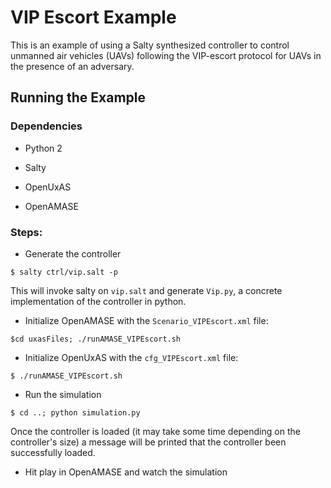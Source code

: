 # VIP Escort Example

This is an example of using a Salty synthesized controller to control unmanned air vehicles (UAVs) following the VIP-escort protocol for UAVs in the presence of an adversary.

## Running the Example

### Dependencies

- Python 2

- Salty

- OpenUxAS

- OpenAMASE

### Steps:

- Generate the controller

`$ salty ctrl/vip.salt -p`

This will invoke salty on `vip.salt` and generate `Vip.py`, a concrete implementation of the controller in python.

- Initialize OpenAMASE with the `Scenario_VIPEscort.xml` file:

`$cd uxasFiles; ./runAMASE_VIPEscort.sh`

- Initialize OpenUxAS with the `cfg_VIPEscort.xml` file:

`$ ./runAMASE_VIPEscort.sh`

- Run the simulation

`$ cd ..; python simulation.py`

Once the controller is loaded (it may take some time depending on the controller's size) a message will be printed that the controller been successfully loaded.

- Hit play in OpenAMASE and watch the simulation
